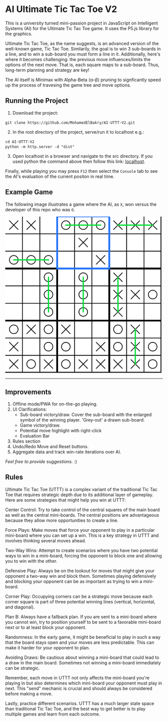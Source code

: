 # AI Ultimate Tic Tac Toe V2
This is a university turned mini-passion project in JavaScript on Intelligent Systems (AI) for the Ultimate Tic Tac Toe game.
It uses the P5.js library for the graphics.

Ultimate Tic Tac Toe, as the name suggests, is an advanced version of the well-known game, Tic Tac Toe.
Similarily, the goal is to win 3 sub-boards in a line, and to win a sub-board you must form a line in it. Additionally, here's where it becomes challenging:
the previous move influences/limits the options of the next move. That is, each square maps to a sub-board. Thus, long-term planning and strategy are key! 

The AI itself is Minimax with Alpha-Beta (α–β) pruning to signficantly speed up the process of travesing the game tree and move options.

## Running the Project
  1. Download the project: 
 ```shell
 git clone https://github.com/MohamedElBakry/AI-UTTT-V2.git
 ```
  2. In the root directory of the project, serve/run it to localhost e.g.: 
  ```shell
  cd AI-UTTT-V2
  python -m http.server -d "dist"
  ```
  3. Open localhost in a browser and navigate to the src directory. If you used python the command above then follow this link: [localhost](http://localhost:8000).

Finally, while playing you may press `F12` then select the `Console` tab to see the AI's evaluation of the current positon in real time.

 ## Example Game
 The following image illustrates a game where the AI, as `X`, won versus the developer of this repo who was `O`.
 
 ![The AI being victorious over a human.](images/Example-AI-Victory.png)

 ***

## Improvements

1. Offline mode/PWA for on-the-go playing.
2. UI Clarifications:
    * Sub-board victory/draw. Cover the sub-board with the enlarged symbol of the winning player. 'Grey-out' a drawn sub-board.
    * Game victory/draw.
    * Potential move highlight with right-click
    * Evaluation Bar
3. Rules section 
4. Undo/Redo Move and Reset buttons.
5. Aggregate data and track win-rate iterations over AI.

*Feel free to provide suggestions.* :) 

## Rules
Ultimate Tic Tac Toe (UTTT) is a complex variant of the traditional Tic Tac Toe that requires strategic depth due to its additional layer of gameplay. Here are some strategies that might help you win at UTTT:

Center Control: Try to take control of the central squares of the main board as well as the central mini-boards. The central positions are advantageous because they allow more opportunities to create a line.

Force Plays: Make moves that force your opponent to play in a particular mini-board where you can set up a win. This is a key strategy in UTTT and involves thinking several moves ahead.

Two-Way Wins: Attempt to create scenarios where you have two potential ways to win in a mini-board, forcing the opponent to block one and allowing you to win with the other.

Defensive Play: Always be on the lookout for moves that might give your opponent a two-way win and block them. Sometimes playing defensively and blocking your opponent can be as important as trying to win a mini-board.

Corner Play: Occupying corners can be a strategic move because each corner square is part of three potential winning lines (vertical, horizontal, and diagonal).

Plan B: Always have a fallback plan. If you are sent to a mini-board where you cannot win, try to position yourself to be sent to a favorable mini-board next or to at least block your opponent.

Randomness: In the early game, it might be beneficial to play in such a way that the board stays open and your moves are less predictable. This can make it harder for your opponent to plan.

Avoiding Draws: Be cautious about winning a mini-board that could lead to a draw in the main board. Sometimes not winning a mini-board immediately can be strategic.

Remember, each move in UTTT not only affects the mini-board you're playing in but also determines which mini-board your opponent must play in next. This "send" mechanic is crucial and should always be considered before making a move.

Lastly, practice different scenarios. UTTT has a much larger state space than traditional Tic Tac Toe, and the best way to get better is to play multiple games and learn from each outcome.
